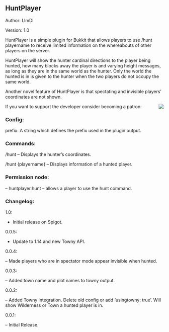 ## HuntPlayer
Author: LlmDl

Version: 1.0

HuntPlayer is a simple plugin for Bukkit that allows players to use /hunt playername to receive limited information on the whereabouts of other players on the server.

HuntPlayer will show the hunter cardinal directions to the player being hunted, how many blocks away the player is and varying height messages, as long as they are in the same world as the hunter. Only the world the hunted is in is given to the hunter when the two players do not occupy the same world.

Another novel feature of HuntPlayer is that spectating and invisible players’ coordinates are not shown.

If you want to support the developer consider becoming a patron: 
[<img align=right src="https://user-images.githubusercontent.com/879756/65957602-d3795800-e412-11e9-8b27-dda76b6fed13.PNG">](https://www.patreon.com/bePatron?u=25096724)

### Config:
prefix:  A string which defines the prefix used in the plugin output.

### Commands:
/hunt – Displays the hunter’s coordinates.

/hunt {playername} – Displays information of a hunted player.

### Permission node:
– huntplayer.hunt – allows a player to use the hunt command.

### Changelog:
1.0: 

  - Initial release on Spigot.

0.0.5: 

  - Update to 1.14 and new Towny API.

0.0.4: 

  – Made players who are in spectator mode appear invisible when hunted.

0.0.3: 

  – Added town name and plot names to towny output.

0.0.2: 

  – Added Towny integration. Delete old config or add ‘usingtowny: true’. Will show Wilderness or Town a hunted player is in.

0.0.1: 

  – Initial Release.

